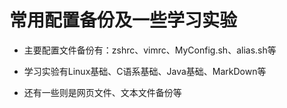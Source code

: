 # 常用配置备份及一些学习实验

- 主要配置文件备份有：zshrc、vimrc、MyConfig.sh、alias.sh等

- 学习实验有Linux基础、C语系基础、Java基础、MarkDown等

- 还有一些则是网页文件、文本文件备份等
